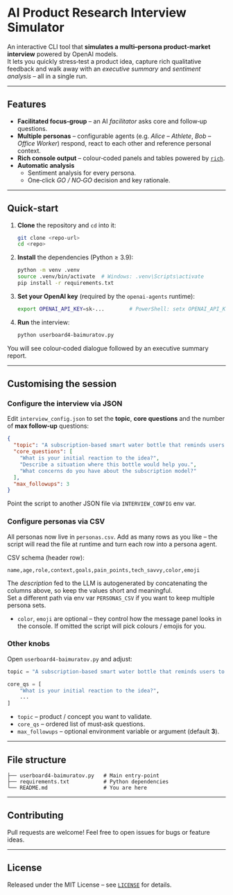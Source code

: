# AI Product Research Interview Simulator

An interactive CLI tool that **simulates a multi–persona product‑market interview** powered by OpenAI models.  
It lets you quickly stress‑test a product idea, capture rich qualitative feedback and walk away with an *executive summary* and *sentiment analysis* – all in a single run.

---

## Features

* **Facilitated focus‑group** – an AI *facilitator* asks core and follow‑up questions.
* **Multiple personas** – configurable agents (e.g. *Alice – Athlete*, *Bob – Office Worker*) respond, react to each other and reference personal context.
* **Rich console output** – colour‑coded panels and tables powered by [`rich`](https://github.com/Textualize/rich).
* **Automatic analysis**  
  * Sentiment analysis for every persona.  
  * One‑click *GO / NO‑GO* decision and key rationale.

---

## Quick‑start

1. **Clone** the repository and `cd` into it:

   ```bash
   git clone <repo-url>
   cd <repo>
   ```

2. **Install** the dependencies (Python ≥ 3.9):

   ```bash
   python -m venv .venv
   source .venv/bin/activate  # Windows: .venv\Scripts\activate
   pip install -r requirements.txt
   ```

3. **Set your OpenAI key** (required by the `openai-agents` runtime):

   ```bash
   export OPENAI_API_KEY=sk-...        # PowerShell: setx OPENAI_API_KEY "sk-..."
   ```

4. **Run** the interview:

   ```bash
   python userboard4-baimuratov.py
   ```

You will see colour‑coded dialogue followed by an executive summary report.

---

## Customising the session



### Configure the interview via JSON

Edit `interview_config.json` to set the **topic**, **core questions** and the
number of **max follow‑up** questions:

```json
{
  "topic": "A subscription‑based smart water bottle that reminds users to drink.",
  "core_questions": [
    "What is your initial reaction to the idea?",
    "Describe a situation where this bottle would help you.",
    "What concerns do you have about the subscription model?"
  ],
  "max_followups": 3
}
```

Point the script to another JSON file via `INTERVIEW_CONFIG` env var.

### Configure personas via CSV

All personas now live in `personas.csv`. Add as many rows as you like – the script
will read the file at runtime and turn each row into a persona agent.

CSV schema (header row):

```text
name,age,role,context,goals,pain_points,tech_savvy,color,emoji
```

The *description* fed to the LLM is autogenerated by concatenating the columns
above, so keep the values short and meaningful.  
Set a different path via env var `PERSONAS_CSV` if you want to keep multiple
persona sets.

* `color`, `emoji` are optional – they control how the message panel looks in
  the console. If omitted the script will pick colours / emojis for you.

### Other knobs

Open `userboard4-baimuratov.py` and adjust:

```python
topic = "A subscription‑based smart water bottle that reminds users to drink."

core_qs = [
    "What is your initial reaction to the idea?",
    ...
]
```

* `topic` – product / concept you want to validate.
* `core_qs` – ordered list of must‑ask questions.
* `max_followups` – optional environment variable or argument (default **3**).

---

## File structure

```
├── userboard4-baimuratov.py   # Main entry‑point
├── requirements.txt           # Python dependencies
└── README.md                  # You are here
```

---

## Contributing

Pull requests are welcome! Feel free to open issues for bugs or feature ideas.

---

## License

Released under the MIT License – see [`LICENSE`](LICENSE) for details.

